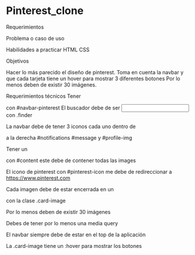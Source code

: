 # Pinterest_clone

Requerimientos

Problema o caso de uso

Habilidades a practicar
HTML
CSS

Objetivos

Hacer lo más parecido el diseño de pinterest. Toma en cuenta la navbar y que cada tarjeta tiene un hover para mostrar 3 diferentes botones
Por lo menos deben de existir 30 imágenes.

Requerimientos técnicos
Tener <nav> </nav> con #navbar-pinterest 
El buscador debe de ser <input> con .finder

La navbar debe de tener 3 iconos cada uno dentro de <div> </div> a la derecha #notifications #message y #profile-img

Tener un <main> </main> con #content este debe de contener todas las images

El icono de pinterest con #pinterest-icon me debe de redireccionar a https://www.pinterest.com

Cada imagen debe de estar encerrada en un <div> </div> con la clase .card-image

Por lo menos deben de existir 30 imágenes

Debes de tener por lo menos una media query

El navbar siempre debe de estar en el top de la aplicación

La .card-image tiene un :hover para mostrar los botones


